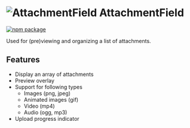 # ![AttachmentField](https://user-images.githubusercontent.com/44801418/48063098-93a3f380-e1f6-11e8-95ef-5a9d39ef96ae.png) AttachmentField

[![npm package][npm-badge]][npm]

Used for (pre)viewing and organizing a list of attachments.

## Features

- Display an array of attachments
- Preview overlay
- Support for following types
    - Images (png, jpeg)
    - Animated images (gif)
    - Video (mp4)
    - Audio (ogg, mp3)
- Upload progress indicator

[npm-badge]: https://img.shields.io/npm/v/npm-package.png?style=flat-square
[npm]: https://www.npmjs.com/package/@cmds/attachment-field